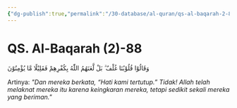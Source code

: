 ```yaml
---
{"dg-publish":true,"permalink":"/30-database/al-quran/qs-al-baqarah-2-88/"}
---
```



# QS. Al-Baqarah (2)-88
وَقَالُوْا قُلُوْبُنَا غُلْفٌ ۗ بَلْ لَّعَنَهُمُ اللّٰهُ بِكُفْرِهِمْ فَقَلِيْلًا مَّا يُؤْمِنُوْنَ 

Artinya: *"Dan mereka berkata, “Hati kami tertutup.” Tidak! Allah telah melaknat mereka itu karena keingkaran mereka, tetapi sedikit sekali mereka yang beriman."*
